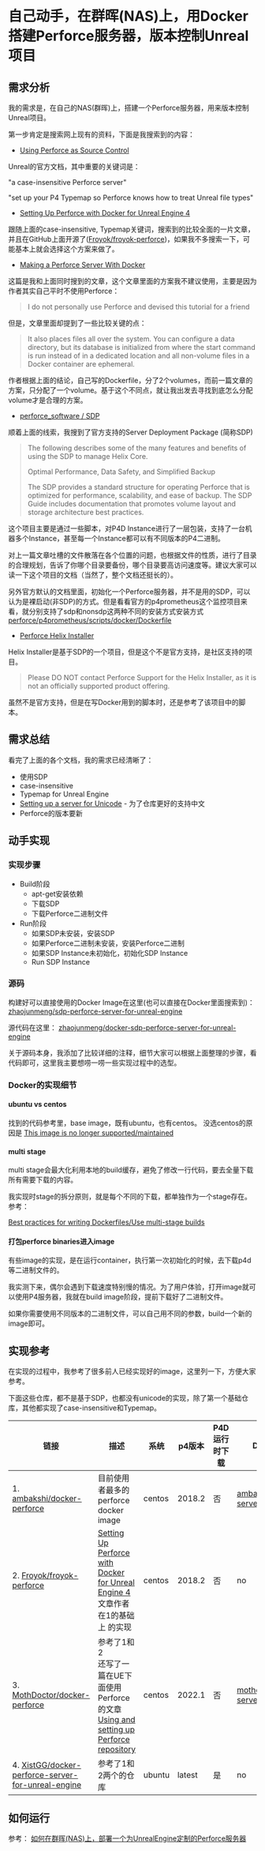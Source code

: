# 自己动手，在群晖(NAS)上，用Docker搭建Perforce服务器，版本控制Unreal项目

## 需求分析

我的需求是，在自己的NAS(群晖)上，搭建一个Perforce服务器，用来版本控制Unreal项目。

第一步肯定是搜索网上现有的资料，下面是我搜索到的内容：

* [Using Perforce as Source Control](https://docs.unrealengine.com/5.1/en-US/using-perforce-as-source-control-for-unreal-engine/)

Unreal的官方文档，其中重要的关键词是：

"a case-insensitive Perforce server"

"set up your P4 Typemap so Perforce knows how to treat Unreal file types"

* [Setting Up Perforce with Docker for Unreal Engine 4](https://www.froyok.fr/blog/2018-09-setting-up-perforce-with-docker-for-unreal-engine-4/)

跟随上面的case-insensitive, Typemap关键词，搜索到的比较全面的一片文章，并且在GitHub上面开源了([Froyok/froyok-perforce](https://github.com/Froyok/froyok-perforce))，如果我不多搜索一下，可能基本上就会选择这个方案来做了。

* [Making a Perforce Server With Docker](https://aricodes.net/posts/perforce-server-with-docker/)

这篇是我和上面同时搜到的文章，这个文章里面的方案我不建议使用，主要是因为作者其实自己平时不使用Perforce：
> I do not personally use Perforce and devised this tutorial for a friend

但是，文章里面却提到了一些比较关键的点：

> It also places files all over the system. You can configure a data directory, but its database is initialized from where the start command is run instead of in a dedicated location and all non-volume files in a Docker container are ephemeral.

作者根据上面的结论，自己写的Dockerfile，分了2个volumes，而前一篇文章的方案，只分配了一个volume。基于这个不同点，就让我出发去寻找到底怎么分配volume才是合理的方案。

* [perforce_software / SDP](https://swarm.workshop.perforce.com/projects/perforce-software-sdp)

顺着上面的线索，我搜到了官方支持的Server Deployment Package (简称SDP)

> The following describes some of the many features and benefits of using the SDP to manage Helix Core.
>
> Optimal Performance, Data Safety, and Simplified Backup
>
> The SDP provides a standard structure for operating Perforce that is optimized for performance, scalability, and ease of backup. The SDP Guide includes documentation that promotes volume layout and storage architecture best practices.

这个项目主要是通过一些脚本，对P4D Instance进行了一层包装，支持了一台机器多个Instance，甚至每一个Instance都可以有不同版本的P4二进制。

对上一篇文章吐槽的文件散落在各个位置的问题，也根据文件的性质，进行了目录的合理规划，告诉了你哪个目录要备份，哪个目录要高访问速度等。建议大家可以读一下这个项目的文档（当然了，整个文档还挺长的）。

另外官方默认的文档里面，初始化一个Perforce服务器，并不是用的SDP，可以认为是裸启动(非SDP)的方式。但是看看官方的p4prometheus这个监控项目来看，就分别支持了sdp和nonsdp这两种不同的安装方式安装方式
[perforce/p4prometheus/scripts/docker/Dockerfile](https://github.com/perforce/p4prometheus/tree/master/scripts/docker)

* [Perforce Helix Installer](https://swarm.workshop.perforce.com/projects/perforce_software-helix-installer)

Helix Installer是基于SDP的一个项目，但是这个不是官方支持，是社区支持的项目。
> Please DO NOT contact Perforce Support for the Helix Installer, as it is not an officially supported product offering.

虽然不是官方支持，但是在写Docker用到的脚本时，还是参考了该项目中的脚本。

## 需求总结

看完了上面的各个文档，我的需求已经清晰了：

* 使用SDP
* case-insensitive
* Typemap for Unreal Engine
* [Setting up a server for Unicode](https://www.perforce.com/manuals/p4sag/Content/P4SAG/superuser.unicode.setup.html) - 为了仓库更好的支持中文
* Perforce的版本要新

## 动手实现

### 实现步骤

* Build阶段
  * apt-get安装依赖
  * 下载SDP
  * 下载Perforce二进制文件
* Run阶段
  * 如果SDP未安装，安装SDP
  * 如果Perforce二进制未安装，安装Perforce二进制
  * 如果SDP Instance未初始化，初始化SDP Instance
  * Run SDP Instance

### 源码

构建好可以直接使用的Docker Image在这里(也可以直接在Docker里面搜索到)：
[zhaojunmeng/sdp-perforce-server-for-unreal-engine](https://registry.hub.docker.com/r/zhaojunmeng/sdp-perforce-server-for-unreal-engine/)

源代码在这里：
[zhaojunmeng/docker-sdp-perforce-server-for-unreal-engine](https://github.com/zhaojunmeng/docker-sdp-perforce-server-for-unreal-engine)

关于源码本身，我添加了比较详细的注释，细节大家可以根据上面整理的步骤，看代码即可，这里我主要想唠一唠一些实现过程中的选型。

### Docker的实现细节

#### ubuntu vs centos

找到的代码参考里，base image，既有ubuntu，也有centos。
没选centos的原因是 [This image is no longer supported/maintained](https://hub.docker.com/_/centos)

#### multi stage

multi stage会最大化利用本地的build缓存，避免了修改一行代码，要去全量下载所有需要下载的内容。

我实现时stage的拆分原则，就是每个不同的下载，都单独作为一个stage存在。参考：

[Best practices for writing Dockerfiles/Use multi-stage builds](https://docs.docker.com/develop/develop-images/dockerfile_best-practices/#use-multi-stage-builds)

#### 打包perforce binaries进入image

有些image的实现，是在运行container，执行第一次初始化的时候，去下载p4d等二进制文件的。

我实测下来，偶尔会遇到下载速度特别慢的情况。为了用户体验，打开image就可以使用P4服务器，我就在build image阶段，提前下载好了二进制文件。

如果你需要使用不同版本的二进制文件，可以自己用不同的参数，build一个新的image即可。

## 实现参考

在实现的过程中，我参考了很多前人已经实现好的image，这里列一下，方便大家参考。

下面这些仓库，都不是基于SDP，也都没有unicode的实现，除了第一个基础仓库，其他都实现了case-insensitive和Typemap。

| 链接                                                                                                                     | 描述                                                                                                                                                                                                              | 系统   | p4版本 | P4D运行时下载 | DockerImage                                                                                               |
| ------------------------------------------------------------------------------------------------------------------------ | ----------------------------------------------------------------------------------------------------------------------------------------------------------------------------------------------------------------- | ------ | ------ | ------------- | --------------------------------------------------------------------------------------------------------- |
| 1. [ambakshi/docker-perforce](https://github.com/ambakshi/docker-perforce)                                               | 目前使用者最多的perforce docker image<br>                                                                                                                                                                         | centos | 2018.2 | 否            | [ambakshi/perforce-server](https://registry.hub.docker.com/r/ambakshi/perforce-server)                    |
| 2. [Froyok/froyok-perforce](https://github.com/Froyok/froyok-perforce)                                                   | [Setting Up Perforce with Docker for Unreal Engine 4](https://www.froyok.fr/blog/2018-09-setting-up-perforce-with-docker-for-unreal-engine-4/) 文章作者在1的基础上 的实现<br>                                     | centos | 2018.2 | 否            | no                                                                                                        |  |
| 3. [MothDoctor/docker-perforce](https://github.com/MothDoctor/docker-perforce)                                           | 参考了1和2<br>还写了一篇在UE下面使用Perforce的文章 [Using and setting up Perforce repository](https://dev.epicgames.com/community/learning/tutorials/Gxoj/unreal-engine-using-and-setting-up-perforce-repository) | centos | 2022.1 | 否            | [mothdoctor/perforce-server-unreal](https://registry.hub.docker.com/r/mothdoctor/perforce-server-unreal/) |
| 4. [XistGG/docker-perforce-server-for-unreal-engine](https://github.com/XistGG/docker-perforce-server-for-unreal-engine) | 参考了1和2两个的仓库                                                                                                                                                                                              | ubuntu | latest | 是            | no                                                                                                        |

## 如何运行

参考： [如何在群晖(NAS)上，部署一个为UnrealEngine定制的Perforce服务器](HotToRunPerforceServerOnSynologyForUnrealEngine.md)